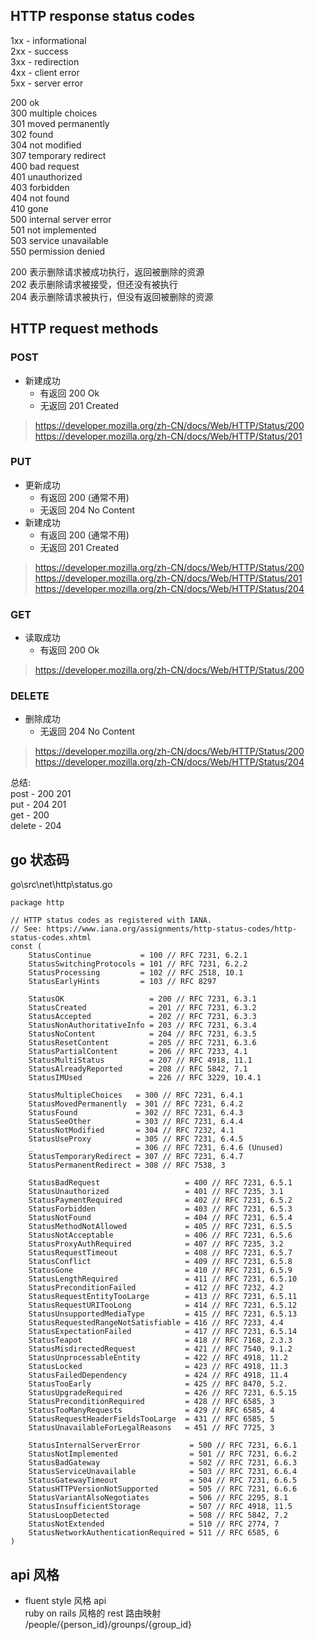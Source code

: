 
## HTTP response status codes

1xx - informational  
2xx - success  
3xx - redirection  
4xx - client error  
5xx - server error  

200 ok  
300 multiple choices  
301 moved permanently  
302 found  
304 not modified  
307 temporary redirect  
400 bad request  
401 unauthorized  
403 forbidden  
404 not found  
410 gone  
500 internal server error  
501 not implemented  
503 service unavailable  
550 permission denied  

200 表示删除请求被成功执行，返回被删除的资源  
202 表示删除请求被接受，但还没有被执行  
204 表示删除请求被执行，但没有返回被删除的资源  


## HTTP request methods

### POST

- 新建成功  
    - 有返回 200 Ok  
    - 无返回 201 Created

>https://developer.mozilla.org/zh-CN/docs/Web/HTTP/Status/200
https://developer.mozilla.org/zh-CN/docs/Web/HTTP/Status/201

### PUT  

- 更新成功  
    - 有返回 200 (通常不用)  
    - 无返回 204 No Content  
- 新建成功   
    - 有返回 200 (通常不用)  
    - 无返回 201 Created  

>https://developer.mozilla.org/zh-CN/docs/Web/HTTP/Status/200
https://developer.mozilla.org/zh-CN/docs/Web/HTTP/Status/201
https://developer.mozilla.org/zh-CN/docs/Web/HTTP/Status/204

### GET

- 读取成功
    - 有返回 200 Ok

>https://developer.mozilla.org/zh-CN/docs/Web/HTTP/Status/200

### DELETE

- 删除成功  
    - 无返回 204 No Content  

>https://developer.mozilla.org/zh-CN/docs/Web/HTTP/Status/200
https://developer.mozilla.org/zh-CN/docs/Web/HTTP/Status/204


总结:  
post - 200 201  
put - 204 201  
get - 200  
delete - 204  

## go 状态码

go\src\net\http\status.go
```
package http

// HTTP status codes as registered with IANA.
// See: https://www.iana.org/assignments/http-status-codes/http-status-codes.xhtml
const (
	StatusContinue           = 100 // RFC 7231, 6.2.1
	StatusSwitchingProtocols = 101 // RFC 7231, 6.2.2
	StatusProcessing         = 102 // RFC 2518, 10.1
	StatusEarlyHints         = 103 // RFC 8297

	StatusOK                   = 200 // RFC 7231, 6.3.1
	StatusCreated              = 201 // RFC 7231, 6.3.2
	StatusAccepted             = 202 // RFC 7231, 6.3.3
	StatusNonAuthoritativeInfo = 203 // RFC 7231, 6.3.4
	StatusNoContent            = 204 // RFC 7231, 6.3.5
	StatusResetContent         = 205 // RFC 7231, 6.3.6
	StatusPartialContent       = 206 // RFC 7233, 4.1
	StatusMultiStatus          = 207 // RFC 4918, 11.1
	StatusAlreadyReported      = 208 // RFC 5842, 7.1
	StatusIMUsed               = 226 // RFC 3229, 10.4.1

	StatusMultipleChoices   = 300 // RFC 7231, 6.4.1
	StatusMovedPermanently  = 301 // RFC 7231, 6.4.2
	StatusFound             = 302 // RFC 7231, 6.4.3
	StatusSeeOther          = 303 // RFC 7231, 6.4.4
	StatusNotModified       = 304 // RFC 7232, 4.1
	StatusUseProxy          = 305 // RFC 7231, 6.4.5
	_                       = 306 // RFC 7231, 6.4.6 (Unused)
	StatusTemporaryRedirect = 307 // RFC 7231, 6.4.7
	StatusPermanentRedirect = 308 // RFC 7538, 3

	StatusBadRequest                   = 400 // RFC 7231, 6.5.1
	StatusUnauthorized                 = 401 // RFC 7235, 3.1
	StatusPaymentRequired              = 402 // RFC 7231, 6.5.2
	StatusForbidden                    = 403 // RFC 7231, 6.5.3
	StatusNotFound                     = 404 // RFC 7231, 6.5.4
	StatusMethodNotAllowed             = 405 // RFC 7231, 6.5.5
	StatusNotAcceptable                = 406 // RFC 7231, 6.5.6
	StatusProxyAuthRequired            = 407 // RFC 7235, 3.2
	StatusRequestTimeout               = 408 // RFC 7231, 6.5.7
	StatusConflict                     = 409 // RFC 7231, 6.5.8
	StatusGone                         = 410 // RFC 7231, 6.5.9
	StatusLengthRequired               = 411 // RFC 7231, 6.5.10
	StatusPreconditionFailed           = 412 // RFC 7232, 4.2
	StatusRequestEntityTooLarge        = 413 // RFC 7231, 6.5.11
	StatusRequestURITooLong            = 414 // RFC 7231, 6.5.12
	StatusUnsupportedMediaType         = 415 // RFC 7231, 6.5.13
	StatusRequestedRangeNotSatisfiable = 416 // RFC 7233, 4.4
	StatusExpectationFailed            = 417 // RFC 7231, 6.5.14
	StatusTeapot                       = 418 // RFC 7168, 2.3.3
	StatusMisdirectedRequest           = 421 // RFC 7540, 9.1.2
	StatusUnprocessableEntity          = 422 // RFC 4918, 11.2
	StatusLocked                       = 423 // RFC 4918, 11.3
	StatusFailedDependency             = 424 // RFC 4918, 11.4
	StatusTooEarly                     = 425 // RFC 8470, 5.2.
	StatusUpgradeRequired              = 426 // RFC 7231, 6.5.15
	StatusPreconditionRequired         = 428 // RFC 6585, 3
	StatusTooManyRequests              = 429 // RFC 6585, 4
	StatusRequestHeaderFieldsTooLarge  = 431 // RFC 6585, 5
	StatusUnavailableForLegalReasons   = 451 // RFC 7725, 3

	StatusInternalServerError           = 500 // RFC 7231, 6.6.1
	StatusNotImplemented                = 501 // RFC 7231, 6.6.2
	StatusBadGateway                    = 502 // RFC 7231, 6.6.3
	StatusServiceUnavailable            = 503 // RFC 7231, 6.6.4
	StatusGatewayTimeout                = 504 // RFC 7231, 6.6.5
	StatusHTTPVersionNotSupported       = 505 // RFC 7231, 6.6.6
	StatusVariantAlsoNegotiates         = 506 // RFC 2295, 8.1
	StatusInsufficientStorage           = 507 // RFC 4918, 11.5
	StatusLoopDetected                  = 508 // RFC 5842, 7.2
	StatusNotExtended                   = 510 // RFC 2774, 7
	StatusNetworkAuthenticationRequired = 511 // RFC 6585, 6
)
```

<!-- return StatusCode(HttpStatusCode.NoContent);//成功
return NotFound(); //失败
HTTP状态码400 Bad Request请求PUT失败，在响应正文中使用自然语言文本（例如英文）解释PUT失败的原因。(RFC 2616 Section 10.4) -->

## api 风格
- fluent style 风格 api  
    ruby on rails 风格的 rest 路由映射  
    /people/{person_id}/grounps/{group_id}  